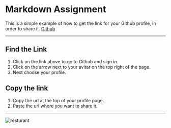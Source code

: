 # Markdown Assignment 
This is a simple example of how to get the link for your Github profile, in order to share it.
[Github](https://github.com/MeganVDunn)

---
## Find the Link
1. Click on the link above to go to Github and sign in.
2. Click on the arrow next to your avitar on the top right of the page.
3. Next choose your profile.

## Copy the link
1. Copy the url at the top of your profile page.
2. Paste the url where you want to share it.
---
![resturant](Terminal-Markdown-HTML/03-MarkdownStories/resturant.jpg)


